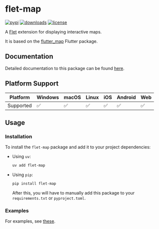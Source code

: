 # flet-map

[![pypi](https://img.shields.io/pypi/v/flet-map.svg)](https://pypi.python.org/pypi/flet-map)
[![downloads](https://static.pepy.tech/badge/flet-map/month)](https://pepy.tech/project/flet-map)
[![license](https://img.shields.io/github/license/flet-dev/flet.svg)](https://github.com/flet-dev/flet/blob/main/sdk/python/packages/flet-map/LICENSE)

A [Flet](https://flet.dev) extension for displaying interactive maps.

It is based on the [flutter_map](https://pub.dev/packages/flutter_map) Flutter package.

## Documentation

Detailed documentation to this package can be found [here](https://docs.flet.dev/map/).

## Platform Support

| Platform | Windows | macOS | Linux | iOS | Android | Web |
|----------|---------|-------|-------|-----|---------|-----|
| Supported|    ✅    |   ✅   |   ✅   |  ✅  |    ✅    |  ✅  |

## Usage

### Installation

To install the `flet-map` package and add it to your project dependencies:

- Using `uv`:
    ```bash
    uv add flet-map
    ```

- Using `pip`:
    ```bash
    pip install flet-map
    ```
    After this, you will have to manually add this package to your `requirements.txt` or `pyproject.toml`.

### Examples

For examples, see [these](https://github.com/flet-dev/flet/tree/main/sdk/python/examples/controls/map).
